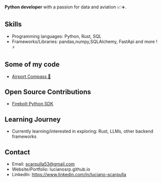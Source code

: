 
**Python developer** with a passion for data and aviation 📈✈️.

## Skills

* Programming languages: Python, Rust, SQL
* Frameworks/Libraries: pandas,numpy,SQLAlchemy, FastApi and more ! ⚡

## Some of my code
- [Airport Compass 🧭](https://github.com/lucianosrp/airport-compass)


## Open Source Contributions

* [Firebolt Python SDK](https://github.com/firebolt-db/firebolt-python-sdk)


## Learning Journey

* Currently learning/interested in exploring: Rust, LLMs, other backend frameworks

## Contact

* Email: scarpulla53@gmail.com
* Website/Portfolio: lucianosrp.github.io
* LinkedIn: https://www.linkedin.com/in/luciano-scarpulla

